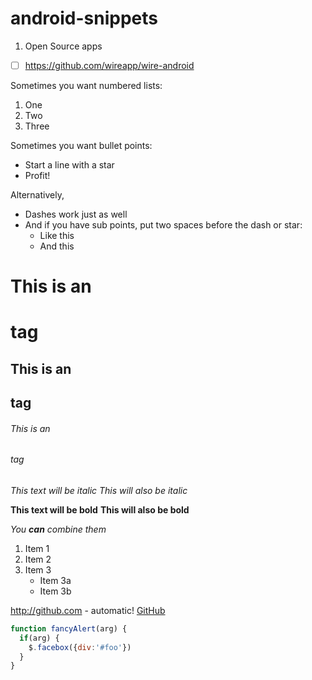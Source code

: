 # android-snippets

1. Open Source apps
- [ ] https://github.com/wireapp/wire-android



























Sometimes you want numbered lists:

1. One
2. Two
3. Three

Sometimes you want bullet points:

* Start a line with a star
* Profit!

Alternatively,

- Dashes work just as well
- And if you have sub points, put two spaces before the dash or star:
  - Like this
  - And this
  


# This is an <h1> tag
## This is an <h2> tag
###### This is an <h6> tag




*This text will be italic*
_This will also be italic_

**This text will be bold**
__This will also be bold__

_You **can** combine them_

1. Item 1
2. Item 2
3. Item 3
   * Item 3a
   * Item 3b
   
http://github.com - automatic!
[GitHub](http://github.com)



```javascript
function fancyAlert(arg) {
  if(arg) {
    $.facebox({div:'#foo'})
  }
}
```



